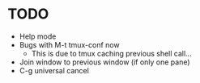 # TODO
  * Help mode
  * Bugs with M-t tmux-conf now
      * This is due to tmux caching previous shell call...
  * Join window to previous window (if only one pane)
  * C-g universal cancel
